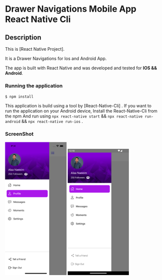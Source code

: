 # Drawer Navigations Mobile App React Native Cli

## Description

This is [React Native Project].

It is a Drawer Navigations for Ios and Android App.

The app is built with React Native and was developed and tested for **IOS && Android**.

### Running the application

`$ npm install`

This application is build using a tool by [React-Native-Cli] .
If you want to run the application on your Android device, Install the React-Native-Cli from the npm
And run using `npx react-native start` && `npx react-native run-android` && `npx react-native run-ios` .


### ScreenShot

<p float="left">
  <img src="screenshot/drawerIos.png" width="40%" />
  <img src="screenshot/drawerAndroid.png" width="40%" />
</p>